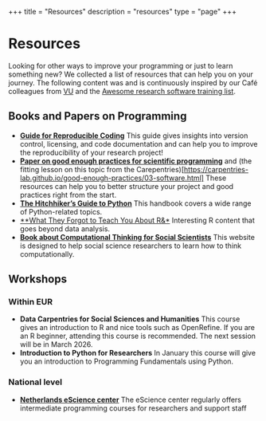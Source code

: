 +++
title = "Resources"
description = "resources"
type = "page"
+++

# Resources

Looking for other ways to improve your programming or just to learn something new?
We collected a list of resources that can help you on your journey.
The following content was and is continuously inspired by our Café colleagues from [VU](https://ubvu.github.io/bytes-and-bites/learning_files/resources.html) and the [Awesome research software training list](https://codeberg.org/open-science-roadmaps/awesome-research-software-training).

## Books and Papers on Programming

- [**Guide for Reproducible Coding**](https://book.the-turing-way.org/reproducible-research/reproducible-research/) This guide gives insights into version control, licensing, and code documentation and can help you to improve the reproducibility of your research project!
- [**Paper on good enough practices for scientific programming**](https://journals.plos.org/ploscompbiol/article?id=10.1371/journal.pcbi.1005510) and (the fitting lesson on this topic from the Carepentries)[https://carpentries-lab.github.io/good-enough-practices/03-software.html] These resources can help you to better structure your project and good practices right from the start.
- [**The Hitchhiker’s Guide to Python**](https://docs.python-guide.org) This handbook covers a wide range of Python-related topics.
- [**What They Forgot to Teach You About R&*](https://rstats.wtf) Interesting R content that goes beyond data analysis.
- [**Book about Computational Thinking for Social Scientists**](https://jaeyk.github.io/comp_thinking_social_science/) This website is designed to help social science researchers to learn how to think computationally.

## Workshops

### Within EUR
- **Data Carpentries for Social Sciences and Humanities** This course gives an introduction to R and nice tools such as OpenRefine. If you are an R beginner, attending this course is recommended. The next session will be in March 2026.
- **Introduction to Python for Researchers** In January this course will give you an introduction to Programming Fundamentals using Python. 

### National level
- [**Netherlands eScience center**](https://www.esciencecenter.nl/digital-skills/) The eScience center regularly offers intermediate programming courses for researchers and support staff

